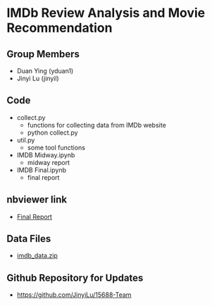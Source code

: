 # IMDb Review Analysis and Movie Recommendation

## Group Members
* Duan Ying (yduan1)
* Jinyi Lu (jinyil)

## Code
* collect.py
    * functions for collecting data from IMDb website
    * python collect.py
* util.py
    * some tool functions
* IMDB Midway.ipynb
    * midway report
* IMDB Final.ipynb
    * final report

## nbviewer link
* [Final Report](http://nbviewer.jupyter.org/github/JinyiLu/15688-Team/blob/master/sub/IMDB%20Final.ipynb)

## Data Files
* [imdb_data.zip](https://drive.google.com/file/d/0B9XkguO2d05IZFZZUUstVTFpeGs/view?usp=sharing)

## Github Repository for Updates
* https://github.com/JinyiLu/15688-Team